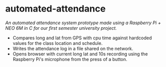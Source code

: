 # **automated-attendance**

*An automated attendance system prototype made using a Raspberry Pi + NEO 6M in C for our first semester university project.*

- Compares long and lat from GPS with cpu time against hardcoded values for the class location and schedule.
- Writes the attendance log in a file shared on the network. 
- Opens browser with current long lat and 10s recording using the Raspberry Pi's microphone from the press of a button.
